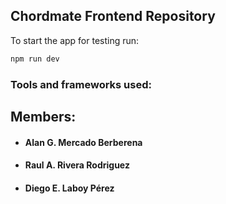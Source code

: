 ## Chordmate Frontend Repository

To start the app for testing run:
```bash
npm run dev
```

### Tools and frameworks used:



## Members:
- ####  Alan G. Mercado Berberena
- #### Raul A. Rivera Rodriguez
- #### Diego E. Laboy Pérez
